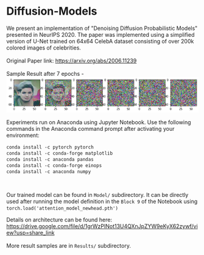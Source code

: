 # Diffusion-Models
We present an implementation of "Denoising Diffusion Probabilistic Models" presented in NeurIPS 2020. The paper was implemented using a simplified version of U-Net trained on 64x64 CelebA dataset consisting of over 200k colored images of celebrities. <br />
<br />
Original Paper link: https://arxiv.org/abs/2006.11239<br />
<br />
Sample Result after 7 epochs -<br />
![Alt text](/Results/image12.png?raw=true "Image Generated after 7 epochs")
<br />


Experiments run on Anaconda using Jupyter Notebook. Use the following commands in the Anaconda command prompt after activating your environment:<br />
```
conda install -c pytorch pytorch
conda install -c conda-forge matplotlib
conda install -c anaconda pandas
conda install -c conda-forge einops
conda install -c anaconda numpy
```
<br />

Our trained model can be found in `Model/` subdirectory. It can be directly used after running the model definition in the `Block 9` of the Notebook using `torch.load('attention_model_newhead.pth')`

Details on architecture can be found here: https://drive.google.com/file/d/1grWzPINot13U4QXnJpZYW9eKyX62zywf/view?usp=share_link<br />
<br />
More result samples are in `Results/` subdirectory. <br />
